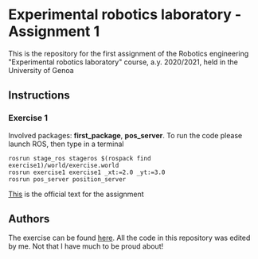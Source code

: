 # Experimental robotics laboratory - Assignment 1
This is the repository for the first assignment of the Robotics engineering "Experimental robotics laboratory" course, a.y. 2020/2021, held in the University of Genoa

## Instructions

### Exercise 1
Involved packages: **first_package**, **pos_server**. To run the code please launch ROS, then type in a terminal
```
rosrun stage_ros stageros $(rospack find exercise1)/world/exercise.world
rosrun exercise1 exercise1 _xt:=2.0 _yt:=3.0
rosrun pos_server position_server
```
<ins>[This](https://github.com/CarmineD8/exp-lab-exercises/tree/master/exercise1#monday-2809-exercise)</ins> is the official text for the assignment


## Authors
The exercise can be found <ins>[here](https://github.com/CarmineD8/exp-lab-exercises)</ins>. All the code in this repository was edited by me. Not that I have much to be proud about!

